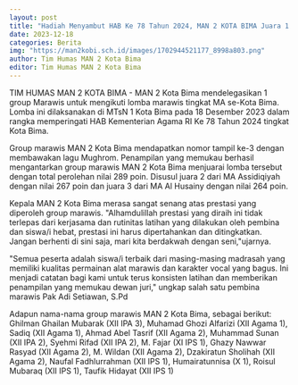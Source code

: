 ```yaml
---
layout: post
title: "Hadiah Menyambut HAB Ke 78 Tahun 2024, MAN 2 KOTA BIMA Juara 1 Lomba Marawis Tingkat MA Se Kota Bima"
date: 2023-12-18
categories: Berita
img: "https://man2kobi.sch.id/images/1702944521177_8998a803.png"
author: Tim Humas MAN 2 Kota Bima
editor: Tim Humas MAN 2 Kota Bima
---
```



TIM HUMAS MAN 2 KOTA BIMA - MAN 2 Kota Bima mendelegasikan 1 group Marawis untuk mengikuti lomba marawis tingkat MA se-Kota Bima. Lomba ini dilaksanakan di MTsN 1 Kota Bima pada 18 Desember 2023 dalam rangka memperingati HAB Kementerian Agama RI Ke 78 Tahun 2024 tingkat Kota Bima.

Group marawis MAN 2 Kota Bima mendapatkan nomor tampil ke-3 dengan membawakan lagu Mughrom. Penampilan yang memukau berhasil mengantarkan group marawis MAN 2 Kota Bima menjuarai lomba tersebut dengan total perolehan nilai 289 poin. Disusul juara 2 dari MA Assidiqiyah dengan nilai 267 poin dan juara 3 dari MA Al Husainy dengan nilai 264 poin.

Kepala MAN 2 Kota Bima merasa sangat senang atas prestasi yang diperoleh group marawis. "Alhamdulillah prestasi yang diraih ini tidak terlepas dari kerjasama dan rutinitas latihan yang dilakukan oleh pembina dan siswa/i hebat, prestasi ini harus dipertahankan dan ditingkatkan. Jangan berhenti  di sini saja, mari kita berdakwah dengan seni,"ujarnya.

"Semua peserta adalah siswa/i terbaik dari masing-masing madrasah yang memiliki kualitas permainan alat marawis dan karakter vocal  yang bagus. Ini menjadi catatan bagi kami untuk terus konsisten latihan dan memberikan penampilan yang memukau dewan juri," ungkap salah satu pembina marawis Pak Adi Setiawan, S.Pd

Adapun nama-nama group marawis MAN 2 Kota Bima, sebagai berikut: Ghilman Ghailan Mubarak (XII IPA 3), Muhamad Ghozi Alfarizi (XII Agama 1), Sadiq (XII Agama 1), Ahmad Abel Tasrif (XII Agama 2), Muhammad Sunan (XII IPA 2), Syehmi Rifad (XII IPA 2), M. Fajar (XI IPS 1), Ghazy Nawwar Rasyad (XII Agama 2), M. Wildan (XII Agama 2), Dzakiratun Sholihah (XII Agama 2), Naufal Fadhlurrahman (XII IPS 1), Humairatunnisa (X 1), Roisul Mubaraq (XII IPS 1), Taufik Hidayat (XII IPS 1)
